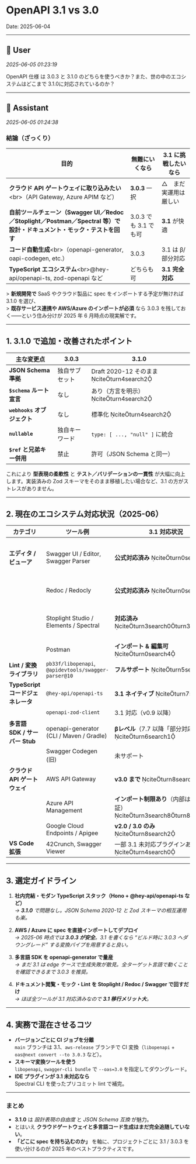 # OpenAPI 3.1 vs 3.0

Date: 2025-06-04

---

## 👤 User
*2025-06-05 01:23:19*

OpenAPI 仕様 は 3.0.3 と 3.1.0 のどちらを使うべきか？また、世の中のエコシステムはどこまで 3.1.0に対応されているのか？

---

## 🤖 Assistant
*2025-06-05 01:24:38*

### 結論（ざっくり）
| 目的 | 無難にいくなら | 3.1 に挑戦したいなら |
| ---- | -------------- | -------------------- |
| **クラウド API ゲートウェイに取り込みたい**&lt;br&gt;（API Gateway, Azure APIM など） | **3.0.3** 一択 | △ まだ実運用は厳しい |
| **自前ツールチェーン（Swagger UI／Redoc／Stoplight／Postman／Spectral 等）で設計・ドキュメント・モック・テストを回す** | 3.0.3 でも 3.1 でも可 | **3.1** が快適 |
| **コード自動生成**&lt;br&gt;（openapi-generator, oapi-codegen, etc.） | 3.0.3 | 3.1 は β/部分対応 |
| **TypeScript エコシステム**&lt;br&gt;@hey-api/openapi-ts, zod-openapi など | どちらも可 | **3.1 完全対応** |

&gt; **新規開発で** SaaS やクラウド製品に spec をインポートする予定が無ければ 3.1.0 を選び、  
&gt; **既存サービス連携や AWS/Azure のインポートが必須** なら 3.0.3 を残しておく――という住み分けが 2025 年 6 月時点の現実解です。

---

## 1. 3.1.0 で追加・改善されたポイント

| 主な変更点 | 3.0.3 | 3.1.0 |
| ---------- | ------ | ------ |
| **JSON Schema 準拠** | 独自サブセット | Draft 2020-12 そのまま citeturn4search2 |
| **`$schema` ルート宣言** | なし | あり（方言を明示） citeturn4search2 |
| **`webhooks` オブジェクト** | なし | 標準化 citeturn4search2 |
| **`nullable`** | 独自キーワード | `type: [ ..., "null" ]` に統合 |
| **`$ref` と兄弟キー併用** | 禁止 | 許可（JSON Schema と同一） |

これにより **型表現の柔軟性** と **テスト／バリデーションの一貫性** が大幅に向上します。実装済みの Zod スキーマをそのまま移植したい場合など、3.1 の方がストレスがありません。

---

## 2. 現在のエコシステム対応状況（2025-06）

| カテゴリ | ツール例 | 3.1 対応状況 | 補足 |
| --- | --- | --- | --- |
| **エディタ / ビューア** | Swagger UI / Editor, Swagger Parser | **公式対応済み** citeturn0search1 | `swagger-editor` は v5 系で安定動作 |
|  | Redoc / Redocly | **公式対応済み** citeturn0search8 | Redoc CLI でも OK |
|  | Stoplight Studio / Elements / Spectral | **対応済み** citeturn3search0turn3search1 | Lint ルールも 3.1 方言で動作 |
|  | Postman | **インポート & 編集可** citeturn0search4 |
| **Lint / 変換ライブラリ** | `pb33f/libopenapi`, `@apidevtools/swagger-parser@10` | **フルサポート** citeturn5search9 |
| **TypeScript コードジェネレータ** | `@hey-api/openapi-ts` | **3.1 ネイティブ** citeturn7search0 |
|  | `openapi-zod-client` | 3.1 対応（v0.9 以降） |
| **多言語 SDK / サーバー Stub** | openapi-generator (CLI / Maven / Gradle) | **βレベル**（7.7 以降「部分対応」） citeturn6search1 |
|  | Swagger Codegen (旧) | 未サポート |
| **クラウド API ゲートウェイ** | AWS API Gateway | **v3.0 まで** citeturn8search1 |
|  | Azure API Management | **インポート制限あり**（内部は 3.0 検証） citeturn3search8turn8search0 |
|  | Google Cloud Endpoints / Apigee | **v2.0 / 3.0 のみ** citeturn8search2 |
| **VS Code 拡張** | 42Crunch, Swagger Viewer | 一部 3.1 未対応プラグインあり citeturn4search0 |

---

## 3. 選定ガイドライン

1. **社内完結・モダン TypeScript スタック（Hono + @hey-api/openapi-ts など）**  
   *→ **3.1.0** で問題なし。JSON Schema 2020-12 と Zod スキーマの相互運用も楽。*

2. **AWS / Azure に spec を直接インポートしてデプロイ**  
   *→ 2025-06 時点では **3.0.3 が安全**。3.1 を書くなら “ビルド時に 3.0.3 へダウングレード” する変換パイプを用意すると良い。*

3. **多言語 SDK を openapi-generator で量産**  
   *→ まだ 3.1 は edge ケースで生成失敗が散見。全ターゲット言語で動くことを確認できるまで 3.0.3 を推奨。*

4. **ドキュメント閲覧・モック・Lint を Stoplight / Redoc / Swagger で回すだけ**  
   *→ ほぼ全ツールが 3.1 対応済みなので **3.1 移行メリット大**。*

---

## 4. 実務で混在させるコツ

- **バージョンごとに CI ジョブを分離**  
  `main` ブランチは 3.1、`aws-release` ブランチで CI 変換（`libopenapi` + `oas@next convert --to 3.0.3` など）。
- **スキーマ変換ツールを使う**  
  `libopenapi`, `swagger-cli bundle` で `--oas=3.0` を指定してダウングレード。
- **IDE プラグインが 3.1 未対応なら**  
  Spectral CLI を使ったプリコミット lint で補完。

---

### まとめ

- **3.1.0** は *設計表現の自由度* と *JSON Schema 互換* が魅力。  
- とはいえ **クラウドゲートウェイと多言語コード生成はまだ完全追随していない**。  
- **「どこに spec を持ち込むのか」** を軸に、プロジェクトごとに 3.1 / 3.0.3 を使い分けるのが 2025 年のベストプラクティスです。

---
